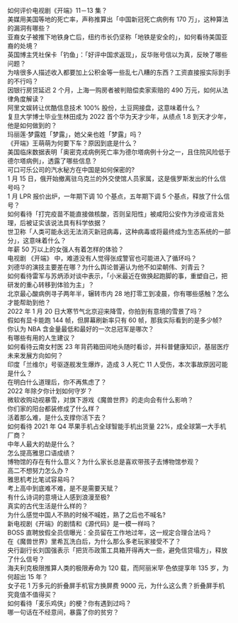 如何评价电视剧《开端》11－13 集？  
美媒用美国等地的死亡率，声称推算出「中国新冠死亡病例有 170 万」，这种算法的漏洞有哪些？  
亚裔女子被推下地铁身亡后，纽约市长仍坚称「地铁是安全的」，如何看待美国亚裔的处境？  
英国博主凭社保卡「钓鱼」：「好评中国求返现」，反华账号信以为真，反映了哪些问题？  
为啥很多人描述收入都要加上公积金等一些乱七八糟的东西？工资直接报实际到手的不行吗？  
因银行房贷延迟 2 个月，上海一购房者被判赔偿卖家索赔的 490 万元，如何从法律角度解读？  
阿里文娱转让优酷信息技术 100%  股份，土豆网接盘，这意味着什么？  
复旦大学博士毕业生林田成为 2022 首个华为天才少年，从绩点 1.8 到天才少年，他是如何做到的？  
玛丽莲·梦露姓「梦露」，她父亲也姓「梦露」吗？  
《开端》王萌萌为何要下车？原因到底是什么？  
美国临床数据表明「奥密克戎病例死亡率为德尔塔病例十分之一，且住院风险低于德尔塔病例」，透露了哪些信息？  
可口可乐公司的汽水秘方在中国是如何保密的?  
1 月 15 日，俄开始撤离驻乌克兰的外交使馆人员家属，这是俄罗斯发出的什么信号吗？  
1 月 LPR 报价出炉，一年期下调 10 个基点，五年期下调 5 个基点，释放了什么信号？  
如何看待「打完疫苗不能直接做核酸，否则呈阳性」被咸阳公安作为涉疫谣言处理，后被证实该说法具有科学依据？  
世卫称「人类可能永远无法消灭新冠病毒，这种病毒或将最终成为生态系统的一部分」，这意味着什么？  
年薪 50 万以上的女强人有着怎样的体验？  
电视剧 《开端》 中，难道没有人觉得张成警官也可能进入了循环吗？  
刘德华的演技主要差在哪？为什么舆论普遍认为他不如梁朝伟、刘青云？  
如何看待雷军与苏炳添对谈中表示，「小米最近在做换起跑脚的事，重塑自己，把研发的重心转移到体验为主」？  
北京最心酸病例寻子两年半，辗转市内 28 地打零工到凌晨，你有哪些感触？怎么才能帮助到他？  
2022 年 1 月 20 日大寒节气北京迎来降雪，你拍到有意境的雪景了吗？  
假如有显卡能跑 144 帧，但屏幕刷新率只有 60 帧，那我实际看到的是多少帧?  
你认为 NBA 含金量最低和最好的一次总冠军是哪次？  
有哪些有用的人生建议？  
如何看待云南女村医 23 年背药箱田间地头随时看诊，并科普健康知识，基层医疗未来发展方向如何？  
印度「兰维尔」号驱逐舰发生爆炸，造成 3 人死亡 11 人受伤，本次事故原因可能是什么？  
在明白什么道理后，你不再焦虑了？  
2022 年除夕你计划如何守岁？  
微软收购动视暴雪，对旗下游戏《魔兽世界》的走向会有什么影响？  
你们家的阳台都装修成了什么样？  
活着那么难，是什么支撑你活下去？  
如何看待 2021 年 Q4 苹果手机占全球智能手机出货量 22%，成全球第一大手机厂商？  
中年人最大的劫是什么？  
怎么提高雅思口语成绩？  
博物馆的存在有什么意义？为什么家长总是喜欢带孩子去博物馆参观？  
高二不想努力怎么办 ?  
雅思机考比笔试容易吗？  
考上高中到底难不难，是不是需要天赋？  
有什么诗词的意境让人感到浪漫至极?  
真实的古代生活是什么样的？  
为什么感觉中国人不熟的时候不喊姓，熟了之后也不喊名?  
新电视剧《开端》的剧情和《源代码》是一模一样吗？  
BOSS 直聘放假全员信曝光：全员留在工作地过年，这一规定合理合法吗？  
在《魔兽世界》里希瓦洗白后，为什么那么多老玩家接受不了？  
央行副行长刘国强表示「把货币政策工具箱开得再大一些，避免信贷塌方」，释放了什么信号？  
海夫利克极限推算人类的极限寿命为 120 载，而阿丽米罕·色依提享年 135 岁，为何超出 15 年？  
女子花 1 万多元的折叠屏手机官方换屏费 9000 元，为什么这么贵？折叠屏手机究竟值不值得买？  
如何看待「麦乐鸡侠」的梗？你有遇到过吗？  
哪一句话在不经意间，暴露了你的贫穷？  
